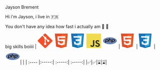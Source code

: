  Jayson Brement

Hi i'm Jayson, i live in :fr:

You don't have any idea how fast i actually am :minibus: :dash:

big skills boiiii |  ![photo](/img/git.svg)  ![photo](/img/html.svg) ![photo](/img/css.svg) ![photo](/img/javascript.svg) ![photo](/img/php.svg) 
|![photo](/img/html.svg) |![photo](/img/css.svg) | ![photo](/img/php.svg)| |
| :---- |:-----:| :-----:| :-----:|
|:white_check_mark:|:white_check_mark:|:hourglass:|:hourglass:|
